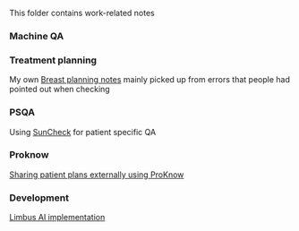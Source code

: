 This folder contains work-related notes

### Machine QA


### Treatment planning

My own [Breast planning notes](Breast%20planning%20notes.md) mainly picked up from errors that people had pointed out when checking

### PSQA

Using [SunCheck](SunCheck%20F0%20setup.md) for patient specific QA

### Proknow

[Sharing patient plans externally using ProKnow](Sharing%20patient%20plans%20externally%20using%20ProKnow.md)

### Development

[Limbus AI implementation](Limbus%20AI%20implementation.md)
